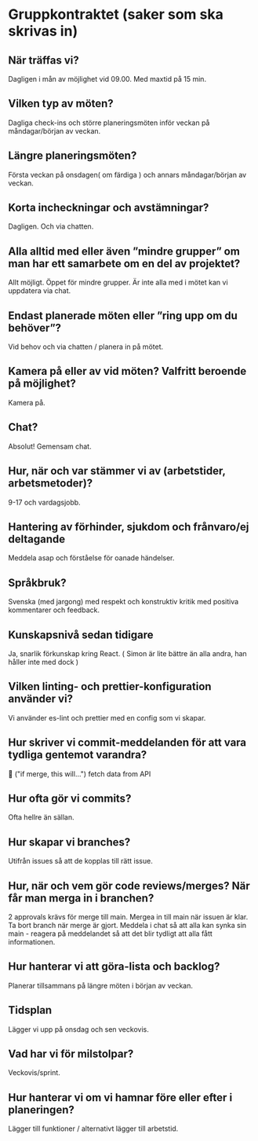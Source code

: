 # Gruppkontraktet (saker som ska skrivas in)  

## När träffas vi?   
Dagligen i mån av möjlighet vid 09.00. Med maxtid på 15 min.

## Vilken typ av möten?   
Dagliga check-ins och större planeringsmöten inför veckan på måndagar/början av veckan.

## Längre planeringsmöten?  
Första veckan på onsdagen( om färdiga ) och annars måndagar/början av veckan.

## Korta incheckningar och avstämningar? 
Dagligen. Och via chatten.

## Alla alltid med eller även ”mindre grupper” om man har ett samarbete om en del av projektet?  
Allt möjligt. Öppet för mindre grupper. Är inte alla med i mötet kan vi uppdatera via chat.

## Endast planerade möten eller ”ring upp om du behöver”?  
Vid behov och via chatten / planera in på mötet.

## Kamera på eller av vid möten? Valfritt beroende på möjlighet?  
Kamera på.

## Chat?  
Absolut! Gemensam chat.

## Hur, när och var stämmer vi av (arbetstider, arbetsmetoder)?  
9-17 och vardagsjobb.

## Hantering av förhinder, sjukdom och frånvaro/ej deltagande  
Meddela asap och förståelse för oanade händelser.

## Språkbruk?   
Svenska (med jargong) med respekt och konstruktiv kritik med positiva kommentarer och feedback.

## Kunskapsnivå sedan tidigare  
Ja, snarlik förkunskap kring React. ( Simon är lite bättre än alla andra, han håller inte med dock )

## Vilken linting- och prettier-konfiguration använder vi?  
Vi använder es-lint och prettier med en config som vi skapar.

## Hur skriver vi commit-meddelanden för att vara tydliga gentemot varandra?  
:tada: ("if merge, this will...") fetch data from API

## Hur ofta gör vi commits?  
Ofta hellre än sällan.

## Hur skapar vi branches?
Utifrån issues så att de kopplas till rätt issue.

## Hur, när och vem gör code reviews/merges? När får man merga in i branchen?  
2 approvals krävs för merge till main. Mergea in till main när issuen är klar.
Ta bort branch när merge är gjort.
Meddela i chat så att alla kan synka sin main - reagera på meddelandet så att det blir tydligt att alla fått informationen.

## Hur hanterar vi att göra-lista och backlog?  
Planerar tillsammans på längre möten i början av veckan.

## Tidsplan  
Lägger vi upp på onsdag och sen veckovis.

## Vad har vi för milstolpar?   
Veckovis/sprint.

## Hur hanterar vi om vi hamnar före eller efter i planeringen?
Lägger till funktioner / alternativt lägger till arbetstid.